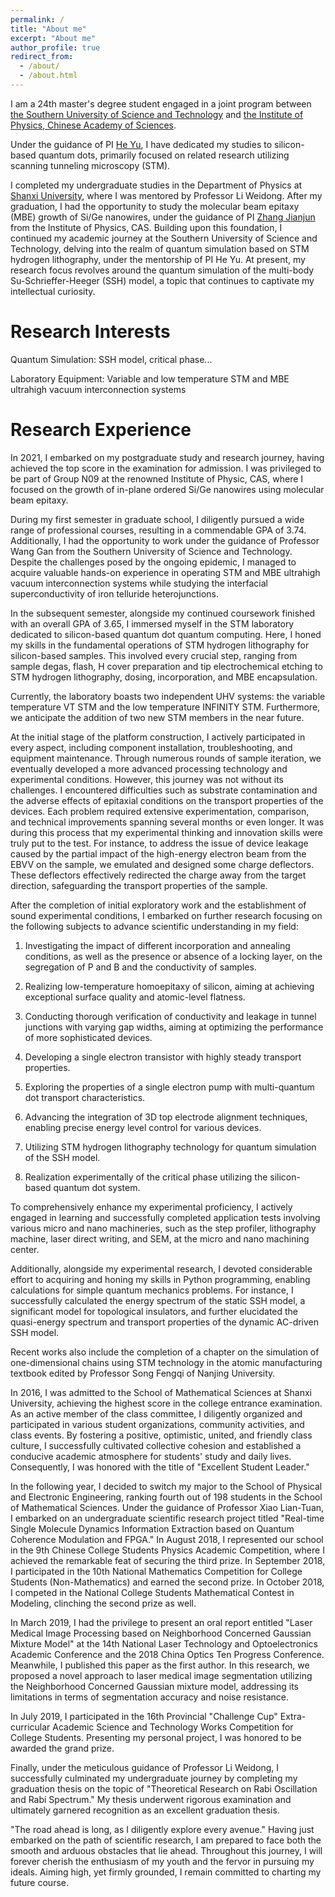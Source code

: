 ```yaml
---
permalink: /
title: "About me"
excerpt: "About me"
author_profile: true
redirect_from: 
  - /about/
  - /about.html
---
```


I am a 24th master's degree student engaged in a joint program between [the Southern University of Science and Technology](https://www.sustech.edu.cn/en/) and [the Institute of Physics, Chinese Academy of Sciences](http://english.iop.cas.cn/). 

Under the guidance of PI [He Yu](https://sustech.edu.cn/zh/faculties/heyu.html), I have dedicated my studies to silicon-based quantum dots, primarily focused on related research utilizing scanning tunneling microscopy (STM). 

I completed my undergraduate studies in the Department of Physics at [Shanxi University](https://english.sxu.edu.cn/), where I was mentored by Professor Li Weidong. After my graduation, I had the opportunity to study the molecular beam epitaxy (MBE) growth of Si/Ge nanowires, under the guidance of PI [Zhang Jianjun](http://edu.iphy.ac.cn/moreintro.php?id=2212) from the Institute of Physics, CAS. Building upon this foundation, I continued my academic journey at the Southern University of Science and Technology, delving into the realm of quantum simulation based on STM hydrogen lithography, under the mentorship of PI He Yu. At present, my research focus revolves around the quantum simulation of the multi-body Su-Schrieffer-Heeger (SSH) model, a topic that continues to captivate my intellectual curiosity.

Research Interests
======

Quantum Simulation: SSH model, critical phase...

Laboratory Equipment: Variable and low temperature STM and MBE ultrahigh vacuum interconnection systems


Research Experience
======

In 2021, I embarked on my postgraduate study and research journey, having achieved the top score in the examination for admission. I was privileged to be part of Group N09 at the renowned Institute of Physic, CAS, where I focused on the growth of in-plane ordered Si/Ge nanowires using molecular beam epitaxy.

During my first semester in graduate school, I diligently pursued a wide range of professional courses, resulting in a commendable GPA of 3.74. Additionally, I had the opportunity to work under the guidance of Professor Wang Gan from the Southern University of Science and Technology. Despite the challenges posed by the ongoing epidemic, I managed to acquire valuable hands-on experience in operating STM and MBE ultrahigh vacuum interconnection systems while studying the interfacial superconductivity of iron telluride heterojunctions.

In the subsequent semester, alongside my continued coursework finished with an overall GPA of 3.65, I immersed myself in the STM laboratory dedicated to silicon-based quantum dot quantum computing. Here, I honed my skills in the fundamental operations of STM hydrogen lithography for silicon-based samples. This involved every crucial step, ranging from sample degas, flash, H cover preparation and tip electrochemical etching to STM hydrogen lithography, dosing, incorporation, and MBE encapsulation.

Currently, the laboratory boasts two independent UHV systems: the variable temperature VT STM and the low temperature INFINITY STM. Furthermore, we anticipate the addition of two new STM members in the near future.

At the initial stage of the platform construction, I actively participated in every aspect, including component installation, troubleshooting, and equipment maintenance. Through numerous rounds of sample iteration, we eventually developed a more advanced processing technology and experimental conditions. However, this journey was not without its challenges. I encountered difficulties such as substrate contamination and the adverse effects of epitaxial conditions on the transport properties of the devices. Each problem required extensive experimentation, comparison, and technical improvements spanning several months or even longer. It was during this process that my experimental thinking and innovation skills were truly put to the test. For instance, to address the issue of device leakage caused by the partial impact of the high-energy electron beam from the EBVV on the sample, we emulated and designed some charge deflectors. These deflectors effectively redirected the charge away from the target direction, safeguarding the transport properties of the sample.

After the completion of initial exploratory work and the establishment of sound experimental conditions, I embarked on further research focusing on the following subjects to advance scientific understanding in my field:

1. Investigating the impact of different incorporation and annealing conditions, as well as the presence or absence of a locking layer, on the segregation of P and B and the conductivity of samples.

2. Realizing low-temperature homoepitaxy of silicon, aiming at achieving exceptional surface quality and atomic-level flatness.

3. Conducting thorough verification of conductivity and leakage in tunnel junctions with varying gap widths, aiming at optimizing the performance of more sophisticated devices.

4. Developing a single electron transistor with highly steady transport properties.

5. Exploring the properties of a single electron pump with multi-quantum dot transport characteristics.

6. Advancing the integration of 3D top electrode alignment techniques, enabling precise energy level control for various devices.

7. Utilizing STM hydrogen lithography technology for quantum simulation of the SSH model.

8. Realization experimentally of the critical phase utilizing the silicon-based quantum dot system.

To comprehensively enhance my experimental proficiency, I actively engaged in learning and successfully completed application tests involving various micro and nano machineries, such as the step profiler, lithography machine, laser direct writing, and SEM, at the micro and nano machining center.

Additionally, alongside my experimental research, I devoted considerable effort to acquiring and honing my skills in Python programming, enabling calculations for simple quantum mechanics problems. For instance, I successfully calculated the energy spectrum of the static SSH model, a significant model for topological insulators, and further elucidated the quasi-energy spectrum and transport properties of the dynamic AC-driven SSH model.

Recent works also include the completion of a chapter on the simulation of one-dimensional chains using STM technology in the atomic manufacturing textbook edited by Professor Song Fengqi of Nanjing University. 

In 2016, I was admitted to the School of Mathematical Sciences at Shanxi University, achieving the highest score in the college entrance examination. As an active member of the class committee, I diligently organized and participated in various student organizations, community activities, and class events. By fostering a positive, optimistic, united, and friendly class culture, I successfully cultivated collective cohesion and established a conducive academic atmosphere for students' study and daily lives. Consequently, I was honored with the title of "Excellent Student Leader."

In the following year, I decided to switch my major to the School of Physical and Electronic Engineering, ranking fourth out of 198 students in the School of Mathematical Sciences. Under the guidance of Professor Xiao Lian-Tuan, I embarked on an undergraduate scientific research project titled "Real-time Single Molecule Dynamics Information Extraction based on Quantum Coherence Modulation and FPGA."
In August 2018, I represented our school in the 9th Chinese College Students Physics Academic Competition, where I achieved the remarkable feat of securing the third prize. In September 2018, I participated in the 10th National Mathematics Competition for College Students (Non-Mathematics) and earned the second prize. In October 2018, I competed in the National College Students Mathematical Contest in Modeling, clinching the second prize as well.

In March 2019, I had the privilege to present an oral report entitled "Laser Medical Image Processing based on Neighborhood Concerned Gaussian Mixture Model" at the 14th National Laser Technology and Optoelectronics Academic Conference and the 2018 China Optics Ten Progress Conference. Meanwhile, I published this paper as the first author. In this research, we proposed a novel approach to laser medical image segmentation utilizing the Neighborhood Concerned Gaussian mixture model, addressing its limitations in terms of segmentation accuracy and noise resistance.

In July 2019, I participated in the 16th Provincial "Challenge Cup" Extra-curricular Academic Science and Technology Works Competition for College Students. Presenting my personal project, I was honored to be awarded the grand prize.

Finally, under the meticulous guidance of Professor Li Weidong, I successfully culminated my undergraduate journey by completing my graduation thesis on the topic of "Theoretical Research on Rabi Oscillation and Rabi Spectrum." My thesis underwent rigorous examination and ultimately garnered recognition as an excellent graduation thesis.

"The road ahead is long, as I diligently explore every avenue." Having just embarked on the path of scientific research, I am prepared to face both the smooth and arduous obstacles that lie ahead. Throughout this journey, I will forever cherish the enthusiasm of my youth and the fervor in pursuing my ideals. Aiming high, yet firmly grounded, I remain committed to charting my future course.


